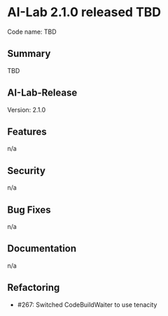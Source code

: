 # AI-Lab 2.1.0 released TBD

Code name: TBD

## Summary

TBD

## AI-Lab-Release

Version: 2.1.0

## Features

n/a

## Security

n/a

## Bug Fixes

n/a

## Documentation

n/a

## Refactoring

* #267: Switched CodeBuildWaiter to use tenacity
